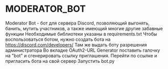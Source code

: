 # MODERATOR_BOT
Moderator Bot - бот для сервера Discord, позволяющий выгонять, банить, мутить участников, а также имеющий многие другие забавные функции
Необходимые библиотеки указаны в requirements.txt
Чтобы воспользоваться ботом, нужно создать бота на https://discord.com/developers/
Там же выдать боту разрешения администратора
Во вкладке OAuth2-URL Generator поставить галочку на "bot" и сгенерировать ссылку приглашения.
Перейти по ссылке и пригласить бота на свой сервер
Запустить bot.py
